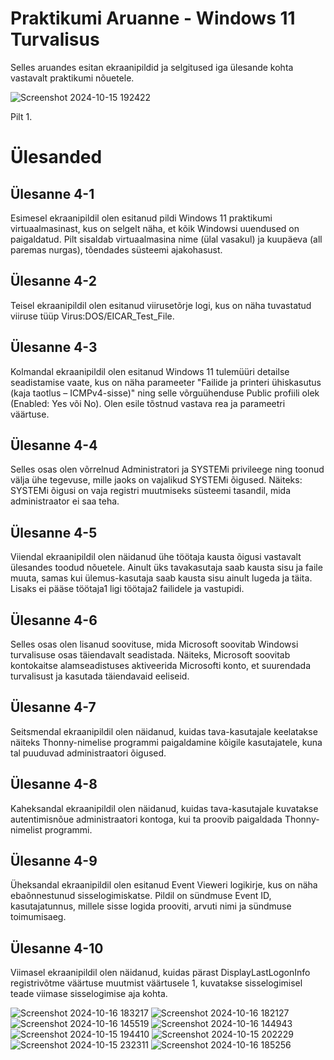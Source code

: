 # Praktikumi Aruanne - Windows 11 Turvalisus
Selles aruandes esitan ekraanipildid ja selgitused iga ülesande kohta vastavalt praktikumi nõuetele.

![Screenshot 2024-10-15 192422](https://github.com/user-attachments/assets/f54f867e-dd53-450c-949b-f48cd68c6aef)

Pilt 1.  

# Ülesanded

## Ülesanne 4-1
Esimesel ekraanipildil olen esitanud pildi Windows 11 praktikumi virtuaalmasinast, kus on selgelt näha, et kõik Windowsi uuendused on paigaldatud. Pilt sisaldab virtuaalmasina nime (ülal vasakul) ja kuupäeva (all paremas nurgas), tõendades süsteemi ajakohasust.

## Ülesanne 4-2
Teisel ekraanipildil olen esitanud viirusetõrje logi, kus on näha tuvastatud viiruse tüüp Virus:DOS/EICAR_Test_File. 

## Ülesanne 4-3
Kolmandal ekraanipildil olen esitanud Windows 11 tulemüüri detailse seadistamise vaate, kus on näha parameeter "Failide ja printeri ühiskasutus (kaja taotlus – ICMPv4-sisse)" ning selle võrguühenduse Public profiili olek (Enabled: Yes või No). Olen esile tõstnud vastava rea ja parameetri väärtuse.

## Ülesanne 4-4
Selles osas olen võrrelnud Administratori ja SYSTEMi privileege ning toonud välja ühe tegevuse, mille jaoks on vajalikud SYSTEMi õigused. Näiteks: SYSTEMi õigusi on vaja registri muutmiseks süsteemi tasandil, mida administraator ei saa teha.

## Ülesanne 4-5
Viiendal ekraanipildil olen näidanud ühe töötaja kausta õigusi vastavalt ülesandes toodud nõuetele. Ainult üks tavakasutaja saab kausta sisu ja faile muuta, samas kui ülemus-kasutaja saab kausta sisu ainult lugeda ja täita. Lisaks ei pääse töötaja1 ligi töötaja2 failidele ja vastupidi.

## Ülesanne 4-6
Selles osas olen lisanud soovituse, mida Microsoft soovitab Windowsi turvalisuse osas täiendavalt seadistada. Näiteks, Microsoft soovitab kontokaitse alamseadistuses aktiveerida Microsofti konto, et suurendada turvalisust ja kasutada täiendavaid eeliseid.

## Ülesanne 4-7
Seitsmendal ekraanipildil olen näidanud, kuidas tava-kasutajale keelatakse näiteks Thonny-nimelise programmi paigaldamine kõigile kasutajatele, kuna tal puuduvad administraatori õigused.

## Ülesanne 4-8
Kaheksandal ekraanipildil olen näidanud, kuidas tava-kasutajale kuvatakse autentimisnõue administraatori kontoga, kui ta proovib paigaldada Thonny-nimelist programmi.

## Ülesanne 4-9
Üheksandal ekraanipildil olen esitanud Event Vieweri logikirje, kus on näha ebaõnnestunud sisselogimiskatse. Pildil on sündmuse Event ID, kasutajatunnus, millele sisse logida prooviti, arvuti nimi ja sündmuse toimumisaeg.

## Ülesanne 4-10
Viimasel ekraanipildil olen näidanud, kuidas pärast DisplayLastLogonInfo registrivõtme väärtuse muutmist väärtusele 1, kuvatakse sisselogimisel teade viimase sisselogimise aja kohta.




![Screenshot 2024-10-16 183217](https://github.com/user-attachments/assets/28cdae44-c779-4bb1-bacd-8e9a8a3f7bc5)
![Screenshot 2024-10-16 182127](https://github.com/user-attachments/assets/6f4e43c4-1aca-4602-8f8f-d2963ebb84c8)
![Screenshot 2024-10-16 145519](https://github.com/user-attachments/assets/053aa86b-efce-446c-8727-23330895aedf)
![Screenshot 2024-10-16 144943](https://github.com/user-attachments/assets/a3c72ca0-1a85-4d59-96be-3af708d54d7d)
![Screenshot 2024-10-15 194410](https://github.com/user-attachments/assets/54e217ef-e913-4292-a0b5-07d2a40cd62b)
![Screenshot 2024-10-15 202229](https://github.com/user-attachments/assets/cdf75d1d-ca8e-4b7a-bec3-e07e467be6fa)
![Screenshot 2024-10-15 232311](https://github.com/user-attachments/assets/b8fb0410-8620-4c66-a0f3-8ef57346f1cf)
![Screenshot 2024-10-16 185256](https://github.com/user-attachments/assets/e7d251fb-9ed7-419c-9c53-43569984f0b0)
